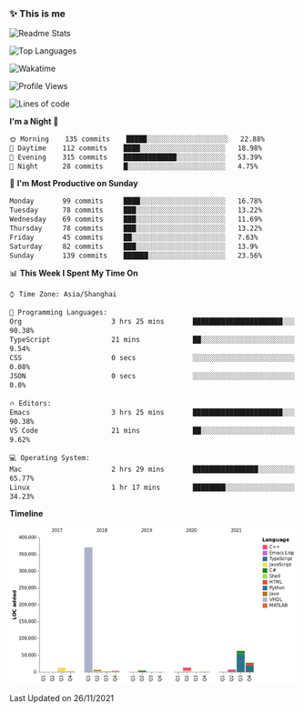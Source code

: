 <!--

**icyzeroice/icyzeroice** is a ✨ _special_ ✨ repository because its `README.md` (this file) appears on your GitHub profile.

Here are some ideas to get you started:

- 🔭 I’m currently working on ...
- 🌱 I’m currently learning ...
- 👯 I’m looking to collaborate on ...
- 🤔 I’m looking for help with ...
- 💬 Ask me about ...
- 📫 How to reach me: ...
- 😄 Pronouns: ...
- ⚡ Fun fact: ...

-->

### ✨ This is me

![Readme Stats](https://github-readme-stats.vercel.app/api?username=icyzeroice)

![Top Languages](https://github-readme-stats.vercel.app/api/top-langs/?username=icyzeroice&exclude_repo=scutie2015-digimon&layout=compact&langs_count=5)

![Wakatime](https://github-readme-stats.vercel.app/api/wakatime?username=icyzeroice)

<!--START_SECTION:waka-->
![Profile Views](http://img.shields.io/badge/Profile%20Views-0-blue)

![Lines of code](https://img.shields.io/badge/From%20Hello%20World%20I%27ve%20Written-516146%20lines%20of%20code-blue)

**I'm a Night 🦉** 

```text
🌞 Morning    135 commits    █████░░░░░░░░░░░░░░░░░░░░   22.88% 
🌆 Daytime    112 commits    ████░░░░░░░░░░░░░░░░░░░░░   18.98% 
🌃 Evening    315 commits    █████████████░░░░░░░░░░░░   53.39% 
🌙 Night      28 commits     █░░░░░░░░░░░░░░░░░░░░░░░░   4.75%

```
📅 **I'm Most Productive on Sunday** 

```text
Monday       99 commits     ████░░░░░░░░░░░░░░░░░░░░░   16.78% 
Tuesday      78 commits     ███░░░░░░░░░░░░░░░░░░░░░░   13.22% 
Wednesday    69 commits     ███░░░░░░░░░░░░░░░░░░░░░░   11.69% 
Thursday     78 commits     ███░░░░░░░░░░░░░░░░░░░░░░   13.22% 
Friday       45 commits     ██░░░░░░░░░░░░░░░░░░░░░░░   7.63% 
Saturday     82 commits     ███░░░░░░░░░░░░░░░░░░░░░░   13.9% 
Sunday       139 commits    ██████░░░░░░░░░░░░░░░░░░░   23.56%

```


📊 **This Week I Spent My Time On** 

```text
⌚︎ Time Zone: Asia/Shanghai

💬 Programming Languages: 
Org                      3 hrs 25 mins       ██████████████████████░░░   90.38% 
TypeScript               21 mins             ██░░░░░░░░░░░░░░░░░░░░░░░   9.54% 
CSS                      0 secs              ░░░░░░░░░░░░░░░░░░░░░░░░░   0.08% 
JSON                     0 secs              ░░░░░░░░░░░░░░░░░░░░░░░░░   0.0%

🔥 Editors: 
Emacs                    3 hrs 25 mins       ██████████████████████░░░   90.38% 
VS Code                  21 mins             ██░░░░░░░░░░░░░░░░░░░░░░░   9.62%

💻 Operating System: 
Mac                      2 hrs 29 mins       ████████████████░░░░░░░░░   65.77% 
Linux                    1 hr 17 mins        ████████░░░░░░░░░░░░░░░░░   34.23%

```

**Timeline**

![Chart not found](https://raw.githubusercontent.com/icyzeroice/icyzeroice/main/charts/bar_graph.png) 


 Last Updated on 26/11/2021
<!--END_SECTION:waka-->

<!--

### Related
- https://github.com/abhisheknaiidu/awesome-github-profile-readme
- https://github.com/coderjojo/creative-profile-readme
- https://github.com/elangosundar/awesome-README-templates
- https://github.com/durgeshsamariya/awesome-github-profile-readme-templates
- https://github.com/anmol098/waka-readme-stats

-->

